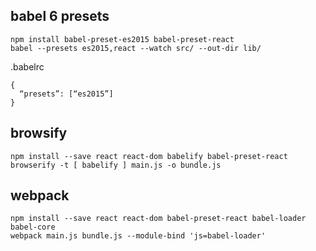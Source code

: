 babel 6 presets
---
```shell
npm install babel-preset-es2015 babel-preset-react
babel --presets es2015,react --watch src/ --out-dir lib/
```
.babelrc
```
{
  “presets”: [“es2015”]
}
```
browsify
---
```shell
npm install --save react react-dom babelify babel-preset-react
browserify -t [ babelify ] main.js -o bundle.js
```
webpack
---
```shell
npm install --save react react-dom babel-preset-react babel-loader babel-core
webpack main.js bundle.js --module-bind 'js=babel-loader'
```
